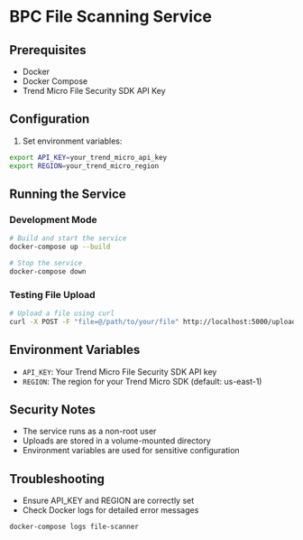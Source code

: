 # BPC File Scanning Service

## Prerequisites
- Docker
- Docker Compose
- Trend Micro File Security SDK API Key

## Configuration

1. Set environment variables:
```bash
export API_KEY=your_trend_micro_api_key
export REGION=your_trend_micro_region
```

## Running the Service

### Development Mode
```bash
# Build and start the service
docker-compose up --build

# Stop the service
docker-compose down
```

### Testing File Upload
```bash
# Upload a file using curl
curl -X POST -F "file=@/path/to/your/file" http://localhost:5000/upload
```

## Environment Variables
- `API_KEY`: Your Trend Micro File Security SDK API key
- `REGION`: The region for your Trend Micro SDK (default: us-east-1)

## Security Notes
- The service runs as a non-root user
- Uploads are stored in a volume-mounted directory
- Environment variables are used for sensitive configuration

## Troubleshooting
- Ensure API_KEY and REGION are correctly set
- Check Docker logs for detailed error messages
```bash
docker-compose logs file-scanner
``` 